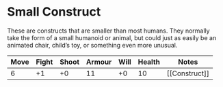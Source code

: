 # Small Construct
These are constructs that are smaller than most humans. They normally take the form of a small humanoid or animal, but could just as easily be an animated chair, child’s toy, or something even more unusual.

| Move | Fight | Shoot | Armour | Will | Health | Notes |
| ---- | ----- | ----- | ------ | ---- | ------ | ----- |
| 6    | +1    | +0    | 11     | +0   | 10     | [[Construct]]      |
